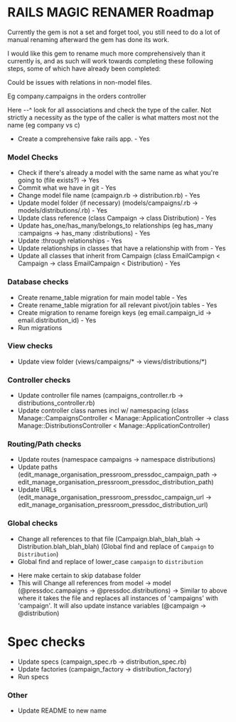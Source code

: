 # RAILS MAGIC RENAMER Roadmap

Currently the gem is not a set and forget tool, you still need to do a lot of manual renaming afterward the gem has done its work. 

I would like this gem to rename much more comprehensively than it currently is, and as such will work towards completing these following steps, some of which have already been completed:

Could be issues with relations in non-model files.

Eg company.campaigns in the orders controller

Here --^ look for all associations and check the type of the caller. Not strictly a necessity as the type of the caller is what matters most not the name (eg company vs c)

* Create a comprehensive fake rails app. - Yes

### Model Checks
* Check if there's already a model with the same name as what you're going to (file exists?) -> Yes
* Commit what we have in git - Yes
* Change model file name (campaign.rb -> distribution.rb) - Yes
* Update model folder (if necessary) (models/campaigns/.rb -> models/distributions/.rb) - Yes
* Update class reference (class Campaign -> class Distribution) - Yes
* Update has_one/has_many/belongs_to relationships (eg has_many :campaigns -> has_many :distributions) - Yes
* Update :through relationships - Yes
* Update relationships in classes that have a relationship with from - Yes
* Update all classes that inherit from Campaign (class EmailCampign < Campaign -> class EmailCampaign < Distribution) - Yes

### Database checks
* Create rename_table migration for main model table - Yes
* Create rename_table migration for all relevant pivot/join tables - Yes
* Create migration to rename foreign keys (eg email.campaign_id -> email.distribution_id) - Yes
* Run migrations

### View checks
* Update view folder (views/campaigns/* -> views/distributions/*)

### Controller checks
* Update controller file names (campaigns_controller.rb -> distributions_controller.rb)
* Update controller class names incl w/ namespacing (class Manage::CampaignsController < Manage::ApplicationController -> class Manage::DistributionsController < Manage::ApplicationController)

### Routing/Path checks
* Update routes (namespace campaigns -> namespace distributions)
* Update paths (edit_manage_organisation_pressroom_pressdoc_campaign_path -> edit_manage_organisation_pressroom_pressdoc_distribution_path)
* Update URLs (edit_manage_organisation_pressroom_pressdoc_campaign_url -> edit_manage_organisation_pressroom_pressdoc_distribution_url)

### Global checks
* Change all references to that file (Campaign.blah_blah_blah -> Distribution.blah_blah_blah) (Global find and replace of `Campaign` to `Distribution`)
* Global find and replace of lower_case `campaign` to `distribution`
- Here make certain to skip database folder
- This will Change all references from model -> model (@pressdoc.campaigns -> @pressdoc.distributions) -> Similar to above where it takes the file and replaces all instances of 'campaigns' with 'campaign'. It will also update instance variables (@campaign -> @distribution)

# Spec checks
* Update specs (campaign_spec.rb -> distribution_spec.rb)
* Update factories (campaign_factory -> distribution_factory)
* Run specs

### Other
* Update README to new name
